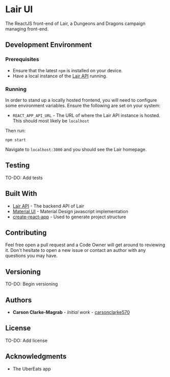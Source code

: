 # Lair UI

The ReactJS front-end of Lair, a Dungeons and Dragons campaign managing front-end.

## Development Environment

### Prerequisites

* Ensure that the latest `npm` is installed on your device.
* Have a local instance of the [Lair API](https://github.com/carsonclarke570/lair-api) running.

### Running

In order to stand up a locally hosted frontend, you will need to configure some environment variables. Ensure the following are set on your system:
* `REACT_APP_API_URL` - The URL of where the Lair API instance is hosted. This should most likely be `localhost`

Then run:
```
npm start
```

Navigate to `localhost:3000` and you should see the Lair homepage.

## Testing

TO-DO: Add tests

## Built With

* [Lair API](https://github.com/carsonclarke570/lair-api) - The backend API of Lair
* [Material UI](https://github.com/mui-org/material-ui) - Material Design javascript implementation
* [create-react-app](https://github.com/facebook/create-react-app) - Used to generate project structure

## Contributing

Feel free open a pull request and a Code Owner will get around to reviewing it. Don't hesitate to open a new issue or contact an author with any questions you may have.

## Versioning

TO-DO: Begin versioning

## Authors

* **Carson Clarke-Magrab** - *Initial work* - [carsonclarke570](https://github.com/carsonclarke570)

## License

TO-DO: Add license

## Acknowledgments

* The UberEats app

